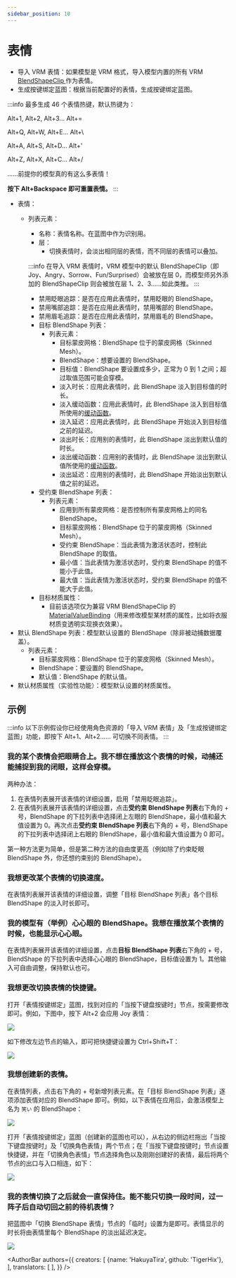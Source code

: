 ```yaml
---
sidebar_position: 10
---
```



# 表情

* 导入 VRM 表情：如果模型是 VRM 格式，导入模型内置的所有 VRM [BlendShapeClip ](https://vrm.dev/en/univrm/blendshape/univrm_blendshape/)作为表情。
* 生成按键绑定蓝图：根据当前配置好的表情，生成按键绑定蓝图。

:::info
最多生成 46 个表情热键，默认热键为：

Alt+1, Alt+2, Alt+3... Alt+=

Alt+Q, Alt+W, Alt+E... Alt+\\

Alt+A, Alt+S, Alt+D... Alt+'

Alt+Z, Alt+X, Alt+C... Alt+/

……前提你的模型真的有这么多表情！

**按下 Alt+Backspace 即可重置表情。**
:::

* 表情：
  *   列表元素：

      * 名称：表情名称。在蓝图中作为识别用。
      * 层：
        * 切换表情时，会淡出相同层的表情，而不同层的表情可以叠加。

      :::info
      在导入 VRM 表情时，VRM 模型中的默认 BlendShapeClip（即 Joy、Angry、Sorrow、Fun/Surprised）会被放在层 0，而模型师另外添加的 BlendShapeClip 则会被放在层 1、2、3……如此类推。
      :::

      * 禁用眨眼追踪：是否在应用此表情时，禁用眨眼的 BlendShape。
      * 禁用嘴部追踪：是否在应用此表情时，禁用嘴部的 BlendShape。
      * 禁用眉毛追踪：是否在应用此表情时，禁用眉毛的 BlendShape。
      * 目标 BlendShape 列表：
        * 列表元素：
          * 目标蒙皮网格：BlendShape 位于的蒙皮网格（Skinned Mesh）。
          * BlendShape：想要设置的 BlendShape。
          * 目标值：BlendShape 要设置成多少，正常为 0 到 1 之间；超过取值范围可能会穿模。
          * 淡入时长：应用此表情时，此 BlendShape 淡入到目标值的时长。
          * 淡入缓动函数：应用此表情时，此 BlendShape 淡入到目标值所使用的[缓动函数](https://easings.net/cn)。
          * 淡入延迟：应用此表情时，此 BlendShape 开始淡入到目标值之前的延迟。
          * 淡出时长：应用别的表情时，此 BlendShape 淡出到默认值的时长。
          * 淡出缓动函数：应用别的表情时，此 BlendShape 淡出到默认值所使用的[缓动函数](https://easings.net/cn)。
          * 淡出延迟：应用别的表情时，此 BlendShape 开始淡出到默认值之前的延迟。
      * 受约束 BlendShape 列表：
        * 列表元素：
          * 应用到所有蒙皮网格：是否控制所有蒙皮网格上的同名 BlendShape。
          * 目标蒙皮网格：BlendShape 位于的蒙皮网格（Skinned Mesh）。
          * 受约束 BlendShape：当此表情为激活状态时，控制此 BlendShape 的取值。
          * 最小值：当此表情为激活状态时，受约束 BlendShape 的值不能小于此值。
          * 最大值：当此表情为激活状态时，受约束 BlendShape 的值不能大于此值。
      * 目标材质属性：
        * 目前该选项仅为兼容 VRM BlendShapeClip 的 [MaterialValueBinding](https://vrm.dev/en/univrm/blendshape/univrm_blendshape/#id3)（用来修改模型某材质的属性，比如将衣服材质变透明实现换衣效果）。
* 默认 BlendShape 列表：模型默认设置的 BlendShape（除非被动捕数据覆盖）。
  * 列表元素：
    * 目标蒙皮网格：BlendShape 位于的蒙皮网格（Skinned Mesh）。
    * BlendShape：要设置的 BlendShape。
    * 默认值：BlendShape 的默认值。
* 默认材质属性（实验性功能）：模型默认设置的材质属性。

## 示例

:::info
以下示例假设你已经使用角色资源的「导入 VRM 表情」及「生成按键绑定蓝图」功能，即按下 Alt+1、Alt+2…… 可切换不同表情。
:::

### 我的某个表情会把眼睛合上。我不想在播放这个表情的时候，动捕还能捕捉到我的闭眼，这样会穿模。

两种办法：

1. 在表情列表展开该表情的详细设置，启用「禁用眨眼追踪」。
2. 在表情列表展开该表情的详细设置，点击**受约束 BlendShape 列表**右下角的 + 号，BlendShape 的下拉列表中选择闭上左眼的 BlendShape，最小值和最大值设置为 0。再次点击**受约束 BlendShape 列表**右下角的 + 号，BlendShape 的下拉列表中选择闭上右眼的 BlendShape，最小值和最大值设置为 0 即可。

第一种方法更为简单，但是第二种方法的自由度更高（例如除了约束眨眼 BlendShape 外，你还想约束别的 BlendShape）。

### 我想更改某个表情的切换速度。

在表情列表展开该表情的详细设置，调整「目标 BlendShape 列表」各个目标 BlendShape 的淡入时长即可。

### 我的模型有（举例）心心眼的 BlendShape。我想在播放某个表情的时候，也能显示心心眼。

在表情列表展开该表情的详细设置，点击**目标 BlendShape 列表**右下角的 + 号，BlendShape 的下拉列表中选择心心眼的 BlendShape，目标值设置为 1。其他输入可自由调整，保持默认也可。

### 我想更改切换表情的快捷键。

打开「表情按键绑定」蓝图，找到对应的「当按下键盘按键时」节点，按需要修改即可。例如，下图中，按下 Alt+2 会应用 Joy 表情：

![](/doc-img/zh-expression-1.webp)

如下修改左边节点的输入，即可把快捷键设置为 Ctrl+Shift+T：

![](/doc-img/zh-expression-2.webp)

### 我想创建新的表情。

在表情列表，点击右下角的 + 号新增列表元素。在「目标 BlendShape 列表」逐项添加表情对应的 BlendShape 即可。例如，以下表情在应用后，会激活模型上名为 `笑い` 的 BlendShape：

![](/doc-img/zh-expression-3.webp)

打开「表情按键绑定」蓝图（创建新的蓝图也可以），从右边的侧边栏拖出「当按下键盘按键时」及「切换角色表情」两个节点；在「当按下键盘按键时」节点设置快捷键，并在「切换角色表情」节点选择角色以及刚刚创建好的表情，最后将两个节点的出口与入口相连，如下：

![](/doc-img/zh-expression-4.webp)

### 我的表情切换了之后就会一直保持住。能不能只切换一段时间，过一阵子后自动切回之前的待机表情？

把蓝图中「切换 BlendShape 表情」节点的「临时」设置为是即可。表情显示的时长将由表情里每个 BlendShape 的淡出延迟决定。

![](/doc-img/zh-expression-5.webp)

<AuthorBar authors={{
  creators: [
    {name: 'HakuyaTira', github: 'TigerHix'},
  ],
  translators: [
  ],
}} />
